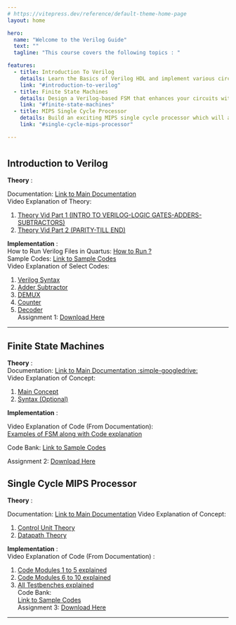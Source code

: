 ```yaml
---
# https://vitepress.dev/reference/default-theme-home-page
layout: home

hero:
  name: "Welcome to the Verilog Guide"
  text: ""
  tagline: "This course covers the following topics : "

features:
  - title: Introduction To Verilog
    details: Learn the Basics of Verilog HDL and implement various circuits using Verilog.
    link: "#introduction-to-verilog"
  - title: Finite State Machines
    details: Design a Verilog-based FSM that enhances your circuits with efficient sequential control and decision-making capabilities.
    link: "#finite-state-machines"
  - title: MIPS Single Cycle Processor
    details: Build an exciting MIPS single cycle processor which will allow you to run MIPS hardware commands.
    link: "#single-cycle-mips-processor"

---
```




# 

<!-- For full documentation visit [mkdocs.org](https://www.mkdocs.org).     -->
<!-- 
This course covers the following topics-


* `Introduction To Verilog` - Learn the Basics of Verilog HDL.
* `Finite State Machines` - Design a Verilog-based Finite State Machine (FSM) that enhances your circuits with efficient sequential control and decision-making capabilities.
* `MIPS Single Cycle Processor` - Build an exciting MIPS single cycle processor which will allow you to run MIPS hardware commands. -->


## **Introduction to Verilog**
    
**Theory** :  

Documentation: [Link to Main Documentation](https://drive.google.com/file/d/176IFtCRplRBoryUfc8QjZd5QmLyPIgIB/view?usp=sharing )  
Video Explanation of Theory:  

 1. [Theory Vid Part 1 (INTRO TO VERILOG-LOGIC GATES-ADDERS-SUBTRACTORS) ](https://youtu.be/SnNwp8LP_2k)  
 2. [Theory Vid Part 2 (PARITY-TILL END) ](https://youtu.be/VU-qFRw2F_s)


**Implementation** :  
How to Run Verilog Files in Quartus: [How to Run ? ]( https://youtu.be/cICPPWahs0k)  
Sample Codes: [Link to Sample Codes ]( https://github.com/hwlabnitc/Intro-to-Verilog )  
Video Explanation of Select Codes:   
 1. [Verilog Syntax  ](https://youtu.be/xPxiqmg8utg )    
 2. [Adder Subtractor ](https://youtu.be/QKHHTn3Egt8 )    
 3. [DEMUX ](https://youtu.be/cZN4N8gheUE)    
 4. [Counter ](https://youtu.be/lO8pcw8oQx8 )   
 5. [Decoder ](https://youtu.be/w--_pwD1ugM )      
Assignment 1: [Download Here](https://docs.google.com/document/d/1Za0d04-Jw7r5GCAWyEl_munDtFIyCaKS/edit?usp=sharing&ouid=113214929865087000394&rtpof=true&sd=true )  
---

## **Finite State Machines**
    
**Theory** :  
Documentation: [Link to Main Documentation :simple-googledrive:](https://drive.google.com/file/d/1C0rFu_g57PtyKbphHQgt7KHRsMYSbzzG/view?usp=sharing )  
Video Explanation of Concept:  
 1. [ Main Concept ](https://youtu.be/9nHTW8BrM_w )  
 2. [ Syntax (Optional) ](https://youtu.be/EqF6Gd7BQzk)


**Implementation** :  

Video Explanation of Code (From Documentation):  
[ Examples of FSM along with Code explanation ](https://youtu.be/zHOonX-TYoI)  

Code Bank:
[ Link to Sample Codes ]( https://github.com/hwlab-csed/Finite-State-Machines)  

Assignment 2: [ Download Here ](https://docs.google.com/document/d/1avLaRaK21iEwoFccVg0-Q_Gl7DnGbY5e/edit?usp=sharing&ouid=113214929865087000394&rtpof=true&sd=true)


## **Single Cycle MIPS Processor** 

**Theory** :

Documentation: [Link to Main Documentation](/)
Video Explanation of Concept:

 1. [ Control Unit Theory ]( https://youtu.be/_QdWPSIrtVo)
 2. [ Datapath Theory ](https://youtu.be/n8S_XsjyF9U)  


**Implementation** :  
Video Explanation of Code (From Documentation) :  
 1. [Code Modules 1 to 5 explained ](https://youtu.be/akrKa3O-7T8)  
 2. [Code Modules 6 to 10 explained ](https://youtu.be/Q51G2JWI5t0)  
 3. [All Testbenches explained ](https://youtu.be/_pPCv_fkO1w)  
Code Bank:  
 [ Link to Sample Codes ]( https://github.com/hwlab-csed/Single-Cycle-Processor)  
Assignment 3:  [ Download Here ](https://drive.google.com/file/d/1SMjzJmn0EjlE59kXobJl59c5MZmNftOH/view?usp=sharing)
---
